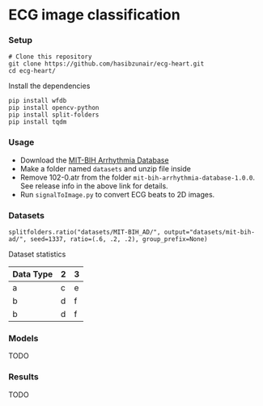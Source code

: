 # ECG image classification

### Setup

```
# Clone this repository
git clone https://github.com/hasibzunair/ecg-heart.git
cd ecg-heart/
```
Install the dependencies
```
pip install wfdb
pip install opencv-python
pip install split-folders
pip install tqdm
```

### Usage

* Download the [MIT-BIH Arrhythmia Database](https://physionet.org/content/mitdb/1.0.0/)
* Make a folder named  `datasets` and unzip file inside
* Remove 102-0.atr from the folder `mit-bih-arrhythmia-database-1.0.0`. See release info in the above link for details.
* Run `signalToImage.py` to convert ECG beats to 2D images.

### Datasets

```splitfolders.ratio("datasets/MIT-BIH_AD/", output="datasets/mit-bih-ad/", seed=1337, ratio=(.6, .2, .2), group_prefix=None)```

Dataset statistics

| Data Type  | 2 | 3 |
| ------------- | ------------- | ------------- |
| a  | c  | e |
| b  | d  | f |
| b  | d  | f |

### Models
TODO

### Results
TODO


